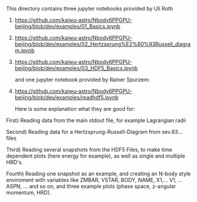 

   This directory contains three jupyter notebooks provided by Uli Roth 

1) https://github.com/kaiwu-astro/Nbody6PPGPU-beijing/blob/dev/examples/01_Basics.ipynb
2) https://github.com/kaiwu-astro/Nbody6PPGPU-beijing/blob/dev/examples/02_Hertzsprung%E2%80%93Russell_diagram.ipynb
3) https://github.com/kaiwu-astro/Nbody6PPGPU-beijing/blob/dev/examples/03_HDF5_Basics.ipynb

   and one jupyter notebook provided by Rainer Spurzem:

4) https://github.com/kaiwu-astro/Nbody6PPGPU-beijing/blob/dev/examples/readhdf5.ipynb


   Here is some explanation what they are good for:

First) Reading data from the main stdout file, for example Lagrangian radii

Second) Reading data for a Hertzsprung-Russell-Diagram from sev.83... files

Third) Reading several snapshots from the HDF5 Files, to make time dependent plots (here energy for example), as well as single and multiple HRD's.

Fourth) Reading one snapshot as an example, and creating an N-body style enviroment with variables like ZMBAR, VSTAR, BODY, NAME, X1,... V1, ... ASPN, ... and so on, and three example plots (phase space, z-angular momentum, HRD).
 
